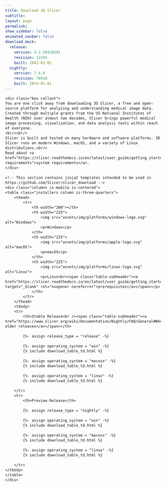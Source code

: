 ```yaml
---
title: Download 3D Slicer
subtitle:
layout: page
permalink:
show_sidebar: false
animated_navbar: false
download_mock:
  release:
    version: 4.2.20420101
    revision: 12345
    built: 2042-01-01
  nightly:
    version: 7.4.0
    revision: 78910
    built: 2074-01-01
---
```

<div class="download" markdown="0">


    <div class="box callout">
    You are one click away from downloading 3D Slicer, a free and open-source platform for analyzing and understanding medical image data.
    Created through multiple grants from the US National Institutes of Health (NIH) over almost two decades, Slicer brings powerful medical image processing, visualization, and data analysis tools within reach of everyone.
    <br/><br/>
    Slicer is built and tested on many hardware and software platforms. 3D Slicer runs on modern Windows, macOS, and a variety of Linux distributions.<br/>
    Read about <a href="https://slicer.readthedocs.io/en/latest/user_guide/getting_started.html#system-requirements">system requirements</a>.
    </div>

    <!-- This section contains jinja2 templates intended to be used in https://github.com/Slicer/slicer_download -->
    <div class="columns is-mobile is-centered">
    <table class="installers column is-three-quarters">
        <thead>
            <tr>
                <th width="200"></th>
                <th width="225">
                    <img src="assets/img/platforms/windows-logo.svg" alt="Windows">
                    <p>Windows</p>
                </th>
                <th width="225">
                    <img src="assets/img/platforms/apple-logo.svg" alt="macOS">
                    <p>macOS</p>
                </th>
                <th width="225">
                    <img src="assets/img/platforms/linux-logo.svg" alt="Linux">
                    <p>Linux<br><span class="table-subheader"><a href="https://slicer.readthedocs.io/en/latest/user_guide/getting_started.html#linux" target="_blank" rel="noopener noreferrer">prerequisites</a></span></p>
                </th>
            </tr>
        </thead>
        <tbody>
        <tr>
            <th>Stable Release<br /><span class="table-subheader"><a href="https://www.slicer.org/wiki/Documentation/Nightly/FAQ/General#Where_can_I_download_Slicer.3F">access older releases</a></span></th>

            {%- assign release_type = "release" -%}

            {%- assign operating_system = "win" -%}
            {% include download_table_td.html %}

            {%- assign operating_system = "macosx" -%}
            {% include download_table_td.html %}

            {%- assign operating_system = "linux" -%}
            {% include download_table_td.html %}

        </tr>
        <tr>
            <th>Preview Release</th>

            {%- assign release_type = "nightly" -%}

            {%- assign operating_system = "win" -%}
            {% include download_table_td.html %}

            {%- assign operating_system = "macosx" -%}
            {% include download_table_td.html %}

            {%- assign operating_system = "linux" -%}
            {% include download_table_td.html %}

        </tr>
    </tbody>
    </table>
    </div>
</div>
